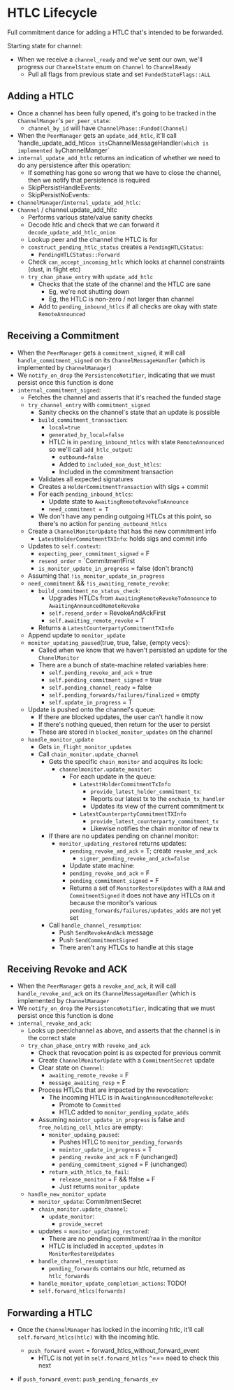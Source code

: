 # HTLC Lifecycle

Full commitment dance for adding a HTLC that's intended to be forwarded.

Starting state for channel:
- When we receive a `channel_ready` and we've sent our own, we'll
  progress our `ChannelState` enum on `Channel` to `ChannelReady`
  - Pull all flags from previous state and set `FundedStateFlags::ALL`

## Adding a HTLC
- Once a channel has been fully opened, it's going to be tracked in
  the `ChannelManger`'s `per_peer_state`:
  - `channel_by_id` will have `ChannelPhase::Funded(Channel)`
- When the `PeerManager` gets an `update_add_htlc`, it'll call 
  'handle_update_add_htlc` on its `ChannelMessageHandler` (which is
  implemented by `ChannelManger`
- `internal_update_add_htlc` returns an indication of whether we need
  to do any persistence after this operation:
  - If something has gone so wrong that we have to close the channel,
    then we notify that persistence is required
  - SkipPersistHandleEvents:
  - SkipPersistNoEvents:
- `ChannelManager`/`internal_update_add_htlc`:
- `Channel` / channel.update_add_hltc
  - Performs various state/value sanity checks
  - Decode htlc and check that we can forward it 
    `decode_update_add_htlc_onion`
  - Lookup peer and the channel the HTLC is for
  - `construct_pending_htlc_status` creates a `PendingHTLCStatus`:
    - `PendingHTLCStatus::Forward`
  - Check `can_accept_incoming_htlc` which looks at channel constraints
    (dust, in flight etc)
  - `try_chan_phase_entry` with `update_add_htlc`
    - Checks that the state of the channel and the HTLC are sane
      - Eg, we're not shutting down
      - Eg, the HTLC is non-zero / not larger than channel
    - Add to `pending_inbound_htlcs` if all checks are okay with state
      `RemoteAnnounced`

## Receiving a Commitment
- When the `PeerManager` gets a `commitment_signed`, it will call
  `handle_commitment_signed` on its `ChannelMessageHandler` (which is
  implemented by `ChannelManager`)
- We `notify_on_drop` the `PersistenceNotifier`, indicating that we 
  must persist once this function is done
- `internal_commitment_signed`:
  - Fetches the channel and asserts that it's reached the funded stage
  - `try_channel_entry` with `commitment_signed`
    - Sanity checks on the channel's state that an update is possible
    - `build_commitment_transaction`:
      - `local=true`
      - `generated_by_local=false`
      - HTLC is in `pending_inbound_htlcs` with state `RemoteAnnounced`
        so we'll call `add_htlc_output`:
        - `outbound=false`
        - Added to `included_non_dust_htlcs`: 
        - Included in the commitment transaction
    - Validates all expected signatures
    - Creates a `HolderCommitmentTransaction` with sigs + commit
    - For each `pending_inbound_htlcs`:
      - Update state to `AwaitingRemoteRevokeToAnnounce`
      - `need_commitment = T`
    - We don't have any pending outgoing HTLCs at this point, so there's
      no action for `pending_outbound_htlcs`
  - Create a `ChannelMonitorUpdate` that has the new commitment info
    - `LatestHolderCommitmentTXInfo`: holds sigs and commit info
  - Updates to `self.context`:
    - `expecting_peer_commitment_signed` = F 
    - `resend_order` = `CommitmentFirst
    - `is_monitor_update_in_progress` = false (don't branch)
  - Assuming that `!is_monitor_update_in_progress`
  - `need_commitment` && `!is_awaiting_remote_revoke`:
    - `build_commitment_no_status_check`:
      - Upgrades HTLCs from `AwaitingRemoteRevokeToAnnounce` to 
        `AwaitingAnnouncedRemoteRevoke`
      - `self.resend_order` = RevokeAndAckFirst
      - `self.awaiting_remote_revoke` = T 
    - Returns a `LatestCounterpartyCommitmentTXInfo`
  - Append update to `monitor_update`
  - `monitor_updating_paused`(true, true, false, {empty vecs}:
    - Called when we know that we haven't persisted an update for the
      `ChanelMonitor`
    - There are a bunch of state-machine related variables here:
      - `self.pending_revoke_and_ack` = true
      - `self.pending_commitment_signed` = true
	  - `self.pending_channel_ready` = false
      - `self.pending_forwards/failures/finalized` = empty
	  - `self.update_in_progress` = T
  - Update is pushed onto the channel's queue:
    - If there are blocked updates, the user can't handle it now
    - If there's nothing queued, then return for the user to persist
    - These are stored in `blocked_monitor_updates` on the channel
  - `handle_monitor_update`
    - Gets `in_flight_monitor_updates`
    - Call `chain_monitor.update_channel`
      - Gets the specific `chain_monitor` and acquires its lock:
        - `channelmonitor.update_monitor`:
          - For each update in the queue:
            - `LatesttHolderCommitmentTxInfo`
              - `provide_latest_holder_commitment_tx`:
              - Reports our latest tx to the `onchain_tx_handler`
              - Updates its view of the current commitment tx
            - `LatestCounterpartyCommitmentTXInfo`
              - `provide_latest_counterparty_commitment_tx`
              - Likewise notifies the chain monitor of new tx
      - If there are no updates pending on channel monitor:
        - `monitor_updating_restored` returns updates:
          - `pending_revoke_and_ack` = T; create `revoke_and_ack`
            - `signer_pending_revoke_and_ack=false`
          - Update state machine:
          - `pending_revoke_and_ack` = F
          - `pending_commitment_signed` = F
          - Returns a set of `MonitorRestoreUpdates` with a `RAA` and
            `CommitmentSigned` it does not have any HTLCs on it because 
            the monitor's various `pending_forwards/failures/updates_adds`
            are not yet set
      - Call `handle_channel_resumption`:
        - Push `SendRevokeAndAck` message
        - Push `SendCommitmentSigned`
        - There aren't any HTLCs to handle at this stage

## Receiving Revoke and ACK

- When the `PeerManager` gets a `revoke_and_ack`, it will call 
  `handle_revoke_and_ack` on its `ChannelMessageHandler` (which is
  implemented by `ChannelManager`
- We `notify_on_drop` the `PersistenceNotifier`, indicating that we
  must persist once this function is done
- `internal_revoke_and_ack`:
  - Looks up peer/channel as above, and asserts that the channel is in
    the correct state
  - `try_chan_phase_entry` with `revoke_and_ack` 
    - Check that revocation point is as expected for previous commit
    - Create `ChannelMonitorUpdate` with a `CommitmentSecret` update
    - Clear state on `Channel`:
      - `awaiting_remote_revoke` = F
      - `message_awaiting_resp` = F
    - Process HTLCs that are impacted by the revocation:
      - The incoming HTLC is in `AwaitingAnnouncedRemoteRevoke`:
        - Promote to `Committed`
        - HTLC added to `monitor_pending_update_adds`
    - Assuming `mointor_update_in_progress` is false and
      `free_holding_cell_htlcs` are empty:
      - `monitor_updaing_paused`:
        - Pushes HTLC to `monitor_pending_forwards`
        - `mointor_update_in_progress` = T
        - `pending_revoke_and_ack` = F (unchanged)
        - `pending_commitment_signed` = F (unchanged)
      - `return_with_htlcs_to_fail`:
        - `release_monitor` = F && !false = F
        - Just returns `monitor_update`
  - `handle_new_monitor_update`
      - `monitor_update`: CommitmentSecret
      - `chain_monitor.update_channel`:
        - `update_monitor`:
          - `provide_secret`
      - updates = `monitor_updating_restored`:
        - There are no pending commitment/raa in the monitor
        - HTLC is included in `accepted_updates` in 
          `MonitorRestoreUpdates`
      - `handle_channel_resumption`:
        - `pending_forwards` contains our htlc, returned as `htlc_forwards`
      - `handle_monitor_update_completion_actions`: TODO!
      - `self.forward_htlcs(forwards)`

## Forwarding a HTLC

- Once the `ChannelManager` has locked in the incoming htlc, it'll call
  `self.forward_htlcs(htlc)` with the incoming htlc.
  - `push_forward_event` = forward_htlcs_without_forward_event
    - HTLC is not yet in `self.forward_htlcs`
    ^=== need to check this next

- if `push_forward_event`: `push_pending_forwards_ev` 
